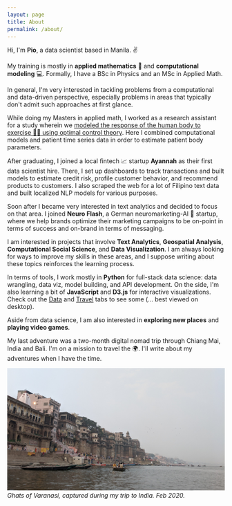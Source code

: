 ```yaml
---
layout: page
title: About
permalink: /about/
---
```


Hi, I'm **Pio**, a data scientist based in Manila. ✌️ 

My training is mostly in **applied mathematics** 🧮 and **computational modeling** 💻. Formally, I have a BSc in Physics and an MSc in Applied Math.

In general, I'm very interested in tackling problems from a computational and data-driven perspective, especially problems in areas that typically don't admit such approaches at first glance.

While doing my Masters in applied math, I worked as a research assistant for a study wherein we [modeled the response of the human body to exercise 🏃‍♂ using optimal control theory](https://www.sciencedirect.com/science/article/pii/S002555641630342X?via%3Dihub). Here I combined computational models and patient time series data in order to estimate patient body parameters.

After graduating, I joined a local fintech 📈 startup **Ayannah** as their first data scientist hire. There, I set up dashboards to track transactions and built models to estimate credit risk, profile customer behavior, and recommend products to customers. I also scraped the web for a lot of Filipino text data and built localized NLP models for various purposes.

Soon after I became very interested in text analytics and decided to focus on that area. I joined **Neuro Flash**, a German neuromarketing-AI 🧠 startup, where we help brands optimize their marketing campaigns to be on-point in terms of success and on-brand in terms of messaging.

I am interested in projects that involve **Text Analytics**, **Geospatial Analysis**, **Computational Social Science**, and **Data Visualization**. I am always looking for ways to improve my skills in these areas, and I suppose writing about these topics reinforces the learning process.

In terms of tools, I work mostly in **Python** for full-stack data science: data wrangling, data viz, model building, and API development. On the side, I'm also learning a bit of **JavaScript** and **D3.js** for interactive visualizations. Check out the [Data](https://piocalderon.github.io/data) and [Travel](https://piocalderon.github.io/travel/) tabs to see some (... best viewed on desktop).

Aside from data science, I am also interested in **exploring new places** and **playing video games**. 

My last adventure was a two-month digital nomad trip through Chiang Mai, India and Bali. I'm on a mission to travel the 🌍. I'll write about my adventures when I have the time.

[![](/images/varanasi.jpg)](https://piocalderon.github.io/varanasi)
*Ghats of Varanasi, captured during my trip to India. Feb 2020.*
